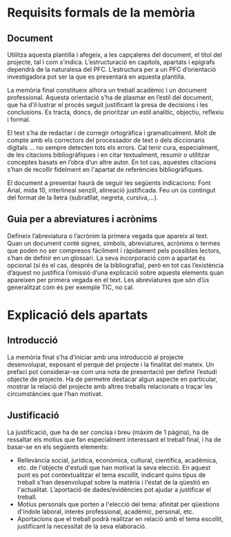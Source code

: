 # Requisits formals de la memòria

## Document
Utilitza aquesta plantilla i afegeix, a les capçaleres del document, el títol del projecte, tal i com s’indica. L’estructuració en capítols, apartats i epígrafs dependrà de la naturalesa del PFC. L’estructura per a un PFC d’orientació investigadora pot ser la que es presentarà en aquesta plantilla.

La memòria final constitueix alhora un treball acadèmic i un document professional. Aquesta orientació s’ha de plasmar en l’estil del document, que ha d’il·lustrar el procés seguit justificant la presa de decisions i les conclusions. Es tracta, doncs, de prioritzar un estil analític, objectiu, reflexiu i formal.

El text s’ha de redactar i de corregir ortogràfica i gramaticalment. Molt de compte amb els correctors del processador de text o dels diccionaris digitals ... no sempre detecten tots els errors. Cal tenir cura, especialment, de les citacions bibliogràfiques i en citar textualment, resumir o utilitzar conceptes basats en l’obra d’un altre autor. En tot cas, aquestes citacions s’han de recollir fidelment en l'apartat de referències bibliogràfiques.

El document a presentar haurà de seguir les següents indicacions: Font Arial, mida 10, interlineal senzill, alineació justificada. Feu un ús contingut del format de la lletra (subratllat, negreta, cursiva,...).

## Guia per a abreviatures i acrònims
Defineix l’abreviatura o l’acrònim la primera vegada que apareix al text. Quan un document conté signes, símbols, abreviatures, acrònims o termes que poden no ser compresos fàcilment i ràpidament pels possibles lectors, s’han de definir en un glossari. La seva incorporació com a apartat és opcional (si és el cas, després de la bibliografia), però en tot cas l’existència d’aquest no justifica l’omissió d’una explicació sobre aquests elements quan apareixen per primera vegada en el text. Les abreviatures que són d’ús generalitzat com és per exemple TIC, no cal.

# Explicació dels apartats

## Introducció
La memòria final s’ha d’iniciar amb una introducció al projecte desenvolupat, exposant el perquè del projecte i la finalitat del mateix. Un prefaci pot considerar-se com una nota de presentació per definir l’estudi objecte de projecte. Ha de permetre destacar algun aspecte en particular, mostrar la relació del projecte amb altres treballs relacionats o traçar les circumstàncies que l’han motivat.

## Justificació
La justificació, que ha de ser concisa i breu (màxim de 1 pàgina), ha de ressaltar els motius que fan especialment interessant el treball final, i ha de basar-se en els següents elements:
- Rellevància social, jurídica, econòmica, cultural, científica, acadèmica, etc. de l'objecte d'estudi que han motivat la seva elecció. En aquest punt es pot contextualitzar el tema escollit, indicant quins tipus de treball s'han desenvolupat sobre la matèria i l'estat de la qüestió en l'actualitat. L’aportació de dades/evidències pot ajudar a justificar el treball.
- Motius personals que porten a l'elecció del tema: afinitat per qüestions d'índole laboral, interès professional, acadèmic, personal, etc.
- Aportacions que el treball podrà realitzar en relació amb el tema escollit, justificant la necessitat de la seva elaboració.